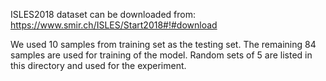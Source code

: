 ISLES2018 dataset can be downloaded from: 
https://www.smir.ch/ISLES/Start2018#!#download

We used 10 samples from training set as the testing set. The remaining 84 samples are used for training of the model.
Random sets of 5 are listed in this directory and used for the experiment.
